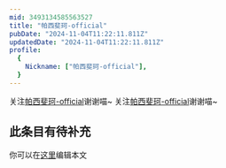 ```yaml
---
mid: 3493134585563527
title: "帕西斐珂-official"
pubDate: "2024-11-04T11:22:11.811Z"
updatedDate: "2024-11-04T11:22:11.811Z"
profile:
  {
    Nickname: ["帕西斐珂-official"],
  }
---
```


关注[帕西斐珂-official](https://space.bilibili.com/3493134585563527)谢谢喵~ 关注[帕西斐珂-official](https://space.bilibili.com/3493134585563527)谢谢喵~

## 此条目有待补充
你可以在[这里](https://github.com/Yuhanawa/VTuber.ICU-Content/edit/master/v/帕西斐珂-official/index.md)编辑本文
